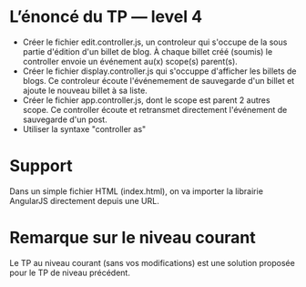 # L’énoncé du TP — level 4

- Créer le fichier edit.controller.js, un controleur qui s'occupe de la sous partie d'édition d'un billet de blog. À chaque billet créé (soumis) le controller envoie un événement au(x) scope(s) parent(s).
- Créer le fichier display.controller.js qui s'occuppe d'afficher les billets de blogs. Ce controleur écoute l'événemement de sauvegarde d'un billet et ajoute le nouveau billet à sa liste.
- Créer le fichier app.controller.js, dont le scope est parent 2 autres scope. Ce controller écoute et retransmet directement l'événement de sauvegarde d'un post.
- Utiliser la syntaxe "controller as"

# Support

Dans un simple fichier HTML (index.html), on va importer la librairie AngularJS directement depuis une URL.

# Remarque sur le niveau courant

Le TP au niveau courant (sans vos modifications) est une solution proposée pour le TP de niveau précédent.